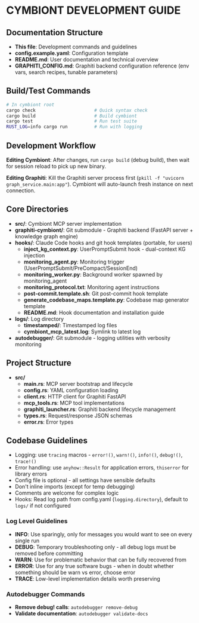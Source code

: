 # CYMBIONT DEVELOPMENT GUIDE

## Documentation Structure
- **This file**: Development commands and guidelines
- **config.example.yaml**: Configuration template
- **README.md**: User documentation and technical overview
- **GRAPHITI_CONFIG.md**: Graphiti backend configuration reference (env vars, search recipes, tunable parameters)

## Build/Test Commands
```bash
# In cymbiont root
cargo check                      # Quick syntax check
cargo build                      # Build cymbiont
cargo test                       # Run test suite
RUST_LOG=info cargo run          # Run with logging
```

## Development Workflow

**Editing Cymbiont**: After changes, run `cargo build` (debug build), then wait for session reload to pick up new binary.

**Editing Graphiti**: Kill the Graphiti server process first (`pkill -f "uvicorn graph_service.main:app"`). Cymbiont will auto-launch fresh instance on next connection.

## Core Directories
- **src/**: Cymbiont MCP server implementation
- **graphiti-cymbiont/**: Git submodule - Graphiti backend (FastAPI server + knowledge graph engine)
- **hooks/**: Claude Code hooks and git hook templates (portable, for users)
  - **inject_kg_context.py**: UserPromptSubmit hook - dual-context KG injection
  - **monitoring_agent.py**: Monitoring trigger (UserPromptSubmit/PreCompact/SessionEnd)
  - **monitoring_worker.py**: Background worker spawned by monitoring_agent
  - **monitoring_protocol.txt**: Monitoring agent instructions
  - **post-commit.template.sh**: Git post-commit hook template
  - **generate_codebase_maps.template.py**: Codebase map generator template
  - **README.md**: Hook documentation and installation guide
- **logs/**: Log directory
  - **timestamped/**: Timestamped log files
  - **cymbiont_mcp_latest.log**: Symlink to latest log
- **autodebugger/**: Git submodule - logging utilities with verbosity monitoring

## Project Structure
- **src/**
  - **main.rs**: MCP server bootstrap and lifecycle
  - **config.rs**: YAML configuration loading
  - **client.rs**: HTTP client for Graphiti FastAPI
  - **mcp_tools.rs**: MCP tool implementations
  - **graphiti_launcher.rs**: Graphiti backend lifecycle management
  - **types.rs**: Request/response JSON schemas
  - **error.rs**: Error types

## Codebase Guidelines
- Logging: use `tracing` macros - `error!()`, `warn!()`, `info!()`, `debug!()`, `trace!()`
- Error handling: use `anyhow::Result` for application errors, `thiserror` for library errors
- Config file is optional - all settings have sensible defaults
- Don't inline imports (except for temp debugging)
- Comments are welcome for complex logic
- Hooks: Read log path from config.yaml (`logging.directory`), default to `logs/` if not configured


### Log Level Guidelines
- **INFO**: Use sparingly, only for messages you would want to see on every single run
- **DEBUG**: Temporary troubleshooting only - all debug logs must be removed before committing
- **WARN**: Use for problematic behavior that can be fully recovered from
- **ERROR**: Use for any true software bugs - when in doubt whether something should be warn vs error, choose error
- **TRACE**: Low-level implementation details worth preserving

### Autodebugger Commands
- **Remove debug! calls**: `autodebugger remove-debug`
- **Validate documentation**: `autodebugger validate-docs`
